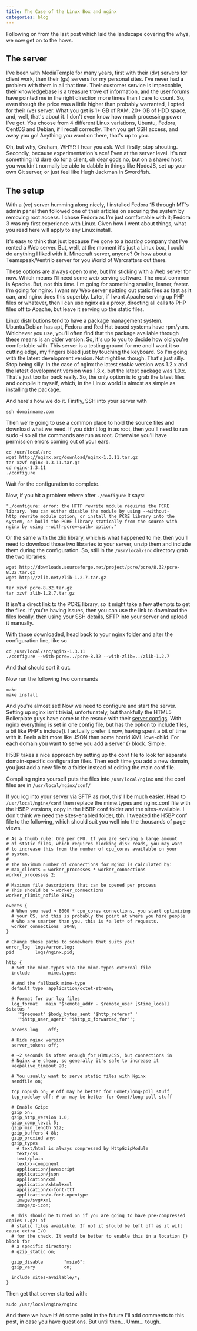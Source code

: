 ```yaml
---
title: The Case of the Linux Box and nginx
categories: blog
---
```


Following on from the last post which laid the landscape covering the whys, we now get on to the hows.

## The server

I've been with MediaTemple for many years, first with their (dv) servers for client work, then their (gs) servers for my personal sites. I've never had a problem with them in all that time. Their customer service is impeccable, their knowledgebase is a treasure trove of information, and the user forums have pointed me in the right direction more times than I care to count. So, even though the price was a little higher than probably warranted, I opted for their (ve) server. What you get is 1+ GB of RAM, 20+ GB of HDD space, and, well, that's about it. I don't even know how much processing power I've got. You choose from 4 different Linux variations, Ubuntu, Fedora, CentOS and Debian, if I recall correctly. Then you get SSH access, and away you go! Anything you want on there, that's up to you.

Oh, but why, Graham, WHY!? I hear you ask. Well firstly, stop shouting. Secondly, because experimentation's ace! Even at the server level. It's not something I'd dare do for a client, oh dear gods no, but on a shared host you wouldn't normally be able to dabble in things like NodeJS, set up your own Git server, or just feel like Hugh Jackman in Swordfish.

## The setup

With a (ve) server humming along nicely, I installed Fedora 15 through MT's admin panel then followed one of their articles on securing the system by removing root access. I chose Fedora as I'm just comfortable with it; Fedora 3 was my first experience with Linux. Given how I went about things, what you read here will apply to any Linux install.

It's easy to think that just because I've gone to a *hosting* company that I've rented a Web server. But, well, at the moment it's just a Linux box, I could do anything I liked with it. Minecraft server, anyone? Or how about a Teamspeak/Ventrilo server for you World of Warcrafters out there.

These options are always open to me, but I'm sticking with a Web server for now. Which means I'll need some web serving software. The most common is Apache. But, not this time. I'm going for something smaller, leaner, faster. I'm going for nginx. I want my Web server spitting out static files as fast as it can, and nginx does this superbly. Later, if I want Apache serving up PHP files or whatever, then I can use nginx as a proxy, directing all calls to PHP files off to Apache, but leave it serving up the static files.

Linux distributions tend to have a package management system. Ubuntu/Debian has apt, Fedora and Red Hat based systems have rpm/yum. Whichever you use, you'll often find that the package available through these means is an older version. So, it's up to you to decide how old you're comfortable with. This server is a testing ground for me and I want it so cutting edge, my fingers bleed just by touching the keyboard. So I'm going with the latest development version. Not nightlies though. That's just silly. Stop being silly. In the case of nginx the latest *stable* version was 1.2.x and the latest development version was 1.3.x, but the latest package was 1.0.x. That's just too far back really. So, the only option is to grab the latest files and compile it myself, which, in the Linux world is almost as simple as installing the package.

And here's how we do it. Firstly, SSH into your server with

	ssh domainname.com

Then we're going to use a common place to hold the source files and download what we need. If you didn't log in as root, then you'll need to run sudo -i so all the commands are run as root. Otherwise you'll have permission errors coming out of your ears.

	cd /usr/local/src
	wget http://nginx.org/download/nginx-1.3.11.tar.gz
	tar xzvf nginx-1.3.11.tar.gz
	cd nginx-1.3.11
	./configure

Wait for the configuration to complete.

Now, if you hit a problem where after `./configure` it says:

	"./configure: error: the HTTP rewrite module requires the PCRE library. You can either disable the module by using --without-http_rewrite_module option, or install the PCRE library into the system, or build the PCRE library statically from the source with nginx by using --with-pcre=<path> option."

Or the same with the zlib library, which is what happened to me, then you'll need to download those two libraries to your server, unzip them and include them during the configuration. So, still in the `/usr/local/src` directory grab the two libraries:

	wget http://downloads.sourceforge.net/project/pcre/pcre/8.32/pcre-8.32.tar.gz
	wget http://zlib.net/zlib-1.2.7.tar.gz

	tar xzvf pcre-8.32.tar.gz
	tar xzvf zlib-1.2.7.tar.gz

It isn't a direct link to the PCRE library, so it might take a few attempts to get the files. If you're having issues, then you can use the link to download the files locally, then using your SSH details, SFTP into your server and upload it manually.

With those downloaded, head back to your nginx folder and alter the configuration line, like so

	cd /usr/local/src/nginx-1.3.11
	./configure --with-pcre=../pcre-8.32 --with-zlib=../zlib-1.2.7

And that should sort it out.

Now run the following two commands

	make
	make install

And you're almost set! Now we need to configure and start the server. Setting up nginx isn't trivial, unfortunately, but thankfully the HTML5 Boilerplate guys have come to the rescue with their [server configs](https://github.com/h5bp/server-configs). With nginx everything is set in one config file, but has the option to include files, a bit like PHP's include(). I actually prefer it now, having spent a bit of time with it. Feels a bit more like JSON than some horrid XML love-child. For each domain you want to serve you add a server {} block. Simple.

H5BP takes a nice approach by setting up the conf file to look for separate domain-specific configuration files. Then each time you add a new domain, you just add a new file to a folder instead of editing the main conf file.

Compiling nginx yourself puts the files into `/usr/local/nginx` and the conf files are in `/usr/local/nginx/conf/`

If you log into your server via SFTP as root, this'll be much easier. Head to `/usr/local/nginx/conf` then replace the mime.types and nginx.conf file with the H5BP versions, copy in the H5BP conf folder and the sites-available. I don't think we need the sites-enabled folder, tbh. I tweaked the H5BP conf file to the following, which should suit you well into the thousands of page views.

	# As a thumb rule: One per CPU. If you are serving a large amount
	# of static files, which requires blocking disk reads, you may want
	# to increase this from the number of cpu_cores available on your
	# system.
	#
	# The maximum number of connections for Nginx is calculated by:
	# max_clients = worker_processes * worker_connections
	worker_processes 2;

	# Maximum file descriptors that can be opened per process
	# This should be > worker_connections
	worker_rlimit_nofile 8192;

	events {
	  # When you need > 8000 * cpu_cores connections, you start optimizing
	  # your OS, and this is probably the point at where you hire people
	  # who are smarter than you, this is *a lot* of requests.
	  worker_connections  2048;
	}

	# Change these paths to somewhere that suits you!
	error_log  logs/error.log;
	pid        logs/nginx.pid;

	http {
	  # Set the mime-types via the mime.types external file
	  include       mime.types;

	  # And the fallback mime-type
	  default_type  application/octet-stream;

	  # Format for our log files
	  log_format   main '$remote_addr - $remote_user [$time_local]  $status '
	    '"$request" $body_bytes_sent "$http_referer" '
	    '"$http_user_agent" "$http_x_forwarded_for"';

	  access_log 	off;

	  # Hide nginx version
	  server_tokens off;

	  # ~2 seconds is often enough for HTML/CSS, but connections in
	  # Nginx are cheap, so generally it's safe to increase it
	  keepalive_timeout 20;

	  # You usually want to serve static files with Nginx
	  sendfile on;

	  tcp_nopush on; # off may be better for Comet/long-poll stuff
	  tcp_nodelay off; # on may be better for Comet/long-poll stuff

	  # Enable Gzip:
	  gzip on;
	  gzip_http_version 1.0;
	  gzip_comp_level 5;
	  gzip_min_length 512;
	  gzip_buffers 4 8k;
	  gzip_proxied any;
	  gzip_types
	    # text/html is always compressed by HttpGzipModule
	    text/css
	    text/plain
	    text/x-component
	    application/javascript
	    application/json
	    application/xml
	    application/xhtml+xml
	    application/x-font-ttf
	    application/x-font-opentype
	    image/svg+xml
	    image/x-icon;

	  # This should be turned on if you are going to have pre-compressed copies (.gz) of
	  # static files available. If not it should be left off as it will cause extra I/O
	  # for the check. It would be better to enable this in a location {} block for
	  # a specific directory:
	  # gzip_static on;

	  gzip_disable        "msie6";
	  gzip_vary           on;

	  include sites-available/*;
	}

Then get that server started with:

	sudo /usr/local/nginx/nginx

And there we have it! At some point in the future I'll add comments to this post, in case you have questions. But until then... Umm... tough.
